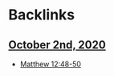 
# Backlinks
## [October 2nd, 2020](<October 2nd, 2020.md>)
- [Matthew 12:48-50](<Matthew 12:48-50.md>)

